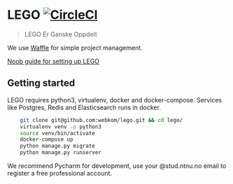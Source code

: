 # LEGO [![CircleCI](https://circleci.com/gh/webkom/lego/tree/master.svg?style=svg&circle-token=26520c314e094786c87c6a14af78c0cd7c82caec)](https://circleci.com/gh/webkom/lego/tree/master)

> LEGO Er Ganske Oppdelt

We use [Waffle](https://waffle.io/webkom/lego) for simple project management.

[Noob guide for setting up LEGO](https://github.com/webkom/lego/wiki/Noob-Guide)

## Getting started

LEGO requires python3, virtualenv, docker and docker-compose. Services like Postgres, Redis and
Elasticsearch runs in docker.


```bash
    git clone git@github.com:webkom/lego.git && cd lego/
    virtualenv venv -p python3
    source venv/bin/activate
    docker-compose up
    python manage.py migrate
    python manage.py runserver
```

We recommend Pycharm for development, use your @stud.ntnu.no email to register a free professional
account.

